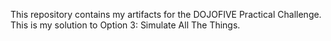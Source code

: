 This repository contains my artifacts for the DOJOFIVE Practical Challenge.  This is my solution to Option 3: Simulate All The Things.
